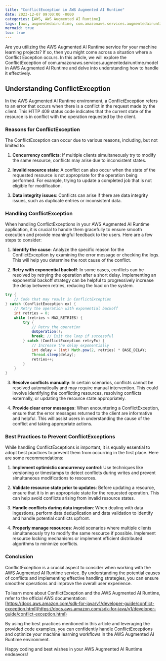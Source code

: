 ```yaml
---
title: "ConflictException in AWS Augmented AI Runtime"
date: 2023-12-07 09:00:00 -0000
categories: [AWS, AWS Augmented AI Runtime]
tags: [aws, augmentedairuntime, com.amazonaws.services.augmentedairuntime.model]
mermaid: true
toc: true
---
```



Are you utilizing the AWS Augmented AI Runtime service for your machine learning projects? If so, then you might come across a situation where a Conflict Exception occurs. In this article, we will explore the ConflictException of com.amazonaws.services.augmentedairuntime.model in AWS Augmented AI Runtime and delve into understanding how to handle it effectively.

## Understanding ConflictException

In the AWS Augmented AI Runtime environment, a ConflictException refers to an error that occurs when there is a conflict in the request made by the client. This HTTP 409 status code indicates that the current state of the resource is in conflict with the operation requested by the client.

### Reasons for ConflictException

The ConflictException can occur due to various reasons, including, but not limited to:

1. **Concurrency conflicts**: If multiple clients simultaneously try to modify the same resource, conflicts may arise due to inconsistent states.

2. **Invalid resource state**: A conflict can also occur when the state of the requested resource is not appropriate for the operation being performed. For example, trying to update a completed job that is not eligible for modification.

3. **Data integrity issues**: Conflicts can arise if there are data integrity issues, such as duplicate entries or inconsistent data.

### Handling ConflictException

When handling ConflictExceptions in your AWS Augmented AI Runtime application, it is crucial to handle them gracefully to ensure smooth execution and provide meaningful feedback to the users. Here are a few steps to consider:

1. **Identify the cause**: Analyze the specific reason for the ConflictException by examining the error message or checking the logs. This will help you determine the root cause of the conflict.

2. **Retry with exponential backoff**: In some cases, conflicts can be resolved by retrying the operation after a short delay. Implementing an exponential backoff strategy can be helpful to progressively increase the delay between retries, reducing the load on the system.

```java
try {
    // Code that may result in ConflictException
} catch (ConflictException ex) {
    // Retry the operation with exponential backoff
    int retries = 0;
    while (retries < MAX_RETRIES) {
        try {
            // Retry the operation
            doOperation();
            break; // Exit the loop if successful
        } catch (ConflictException retryEx) {
            // Increase the delay exponentially
            int delay = (int) Math.pow(2, retries) * BASE_DELAY;
            Thread.sleep(delay);
            retries++;
        }
    }
}
```

3. **Resolve conflicts manually**: In certain scenarios, conflicts cannot be resolved automatically and may require manual intervention. This could involve identifying the conflicting resources, resolving conflicts externally, or updating the resource state appropriately.

4. **Provide clear error messages**: When encountering a ConflictException, ensure that the error messages returned to the client are informative and helpful. This will assist users in understanding the cause of the conflict and taking appropriate actions.

### Best Practices to Prevent ConflictExceptions

While handling ConflictExceptions is important, it is equally essential to adopt best practices to prevent them from occurring in the first place. Here are some recommendations:

1. **Implement optimistic concurrency control**: Use techniques like versioning or timestamps to detect conflicts during writes and prevent simultaneous modifications to resources.

2. **Validate resource state prior to updates**: Before updating a resource, ensure that it is in an appropriate state for the requested operation. This can help avoid conflicts arising from invalid resource states.

3. **Handle conflicts during data ingestion**: When dealing with data ingestions, perform data deduplication and data validation to identify and handle potential conflicts upfront.

4. **Properly manage resources**: Avoid scenarios where multiple clients simultaneously try to modify the same resource if possible. Implement resource locking mechanisms or implement efficient distributed algorithms to minimize conflicts.

### Conclusion

ConflictException is a crucial aspect to consider when working with the AWS Augmented AI Runtime service. By understanding the potential causes of conflicts and implementing effective handling strategies, you can ensure smoother operations and improve the overall user experience.

To learn more about ConflictException and the AWS Augmented AI Runtime, refer to the official AWS documentation: [https://docs.aws.amazon.com/sdk-for-java/v1/developer-guide/conflict-exception.html](https://docs.aws.amazon.com/sdk-for-java/v1/developer-guide/conflict-exception.html)

By using the best practices mentioned in this article and leveraging the provided code examples, you can confidently handle ConflictExceptions and optimize your machine learning workflows in the AWS Augmented AI Runtime environment.

Happy coding and best wishes in your AWS Augmented AI Runtime endeavors!